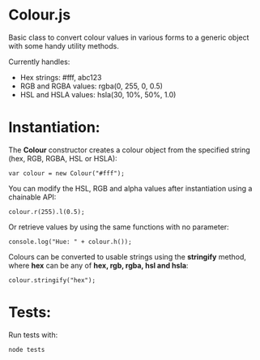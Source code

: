 Colour.js
=========

Basic class to convert colour values in various forms to a generic object with some handy utility methods.

Currently handles:
- Hex strings: #fff, abc123
- RGB and RGBA values: rgba(0, 255, 0, 0.5)
- HSL and HSLA values: hsla(30, 10%, 50%, 1.0)

Instantiation:
==============
	
The **Colour** constructor creates a colour object from the specified string (hex, RGB, RGBA, HSL or HSLA):

    var colour = new Colour("#fff");
    
You can modify the HSL, RGB and alpha values after instantiation using a chainable API:

    colour.r(255).l(0.5);
    
Or retrieve values by using the same functions with no parameter:

    console.log("Hue: " + colour.h());
    
Colours can be converted to usable strings using the **stringify** method, where **hex** can be any of **hex, rgb, rgba, hsl and hsla**:

    colour.stringify("hex");
        
Tests:
======

Run tests with:

    node tests

